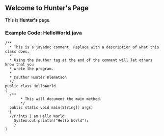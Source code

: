 ## Welcome to Hunter's Page
This is **Hunter's** page.

### Example Code: HelloWorld.java
```
/**
  * This is a javadoc comment. Replace with a description of what this class does.
  *
  * Using the @author tag at the end of the comment will let others know that you
  * wrote the program.
  *
  * @author Hunter Klemetson
  */
public class HelloWorld
{
  /**
       * This will document the main method.
       */
  public static void main(String[] args)
  {
  //Prints I am Hello World
    System.out.println("Hello World");
    }
}
```
